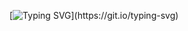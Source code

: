 [![Typing SVG](https://readme-typing-svg.demolab.com/?lines=Hi+there+👋;Welcome+to+the+World+of+Abhishek+Kishor+!+!+!)](https://git.io/typing-svg)
